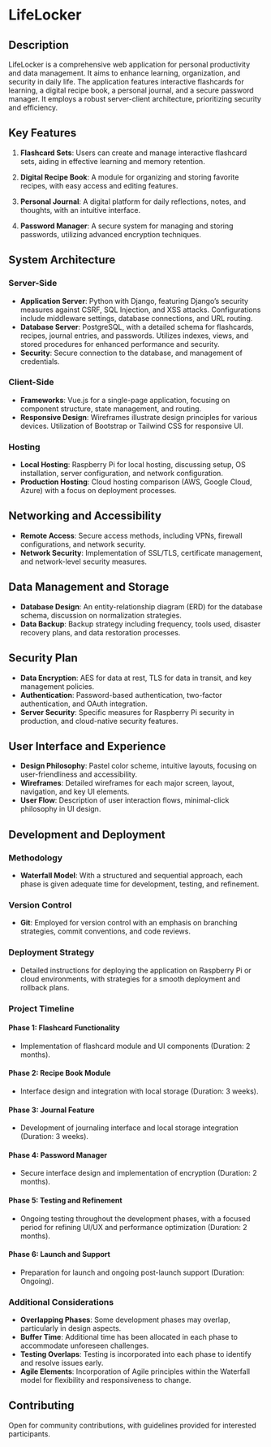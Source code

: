 # LifeLocker

## Description
LifeLocker is a comprehensive web application for personal productivity and data management. It aims to enhance learning, organization, and security in daily life. The application features interactive flashcards for learning, a digital recipe book, a personal journal, and a secure password manager. It employs a robust server-client architecture, prioritizing security and efficiency.

## Key Features

1. **Flashcard Sets**: Users can create and manage interactive flashcard sets, aiding in effective learning and memory retention.

2. **Digital Recipe Book**: A module for organizing and storing favorite recipes, with easy access and editing features.

3. **Personal Journal**: A digital platform for daily reflections, notes, and thoughts, with an intuitive interface.

4. **Password Manager**: A secure system for managing and storing passwords, utilizing advanced encryption techniques.

## System Architecture

### Server-Side
- **Application Server**: Python with Django, featuring Django’s security measures against CSRF, SQL Injection, and XSS attacks. Configurations include middleware settings, database connections, and URL routing.
- **Database Server**: PostgreSQL, with a detailed schema for flashcards, recipes, journal entries, and passwords. Utilizes indexes, views, and stored procedures for enhanced performance and security.
- **Security**: Secure connection to the database, and management of credentials.

### Client-Side

- **Frameworks**: Vue.js for a single-page application, focusing on component structure, state management, and routing.
- **Responsive Design**: Wireframes illustrate design principles for various devices. Utilization of Bootstrap or Tailwind CSS for responsive UI.

### Hosting
- **Local Hosting**: Raspberry Pi for local hosting, discussing setup, OS installation, server configuration, and network configuration.
- **Production Hosting**: Cloud hosting comparison (AWS, Google Cloud, Azure) with a focus on deployment processes.

## Networking and Accessibility
- **Remote Access**: Secure access methods, including VPNs, firewall configurations, and network security.
- **Network Security**: Implementation of SSL/TLS, certificate management, and network-level security measures.

## Data Management and Storage
- **Database Design**: An entity-relationship diagram (ERD) for the database schema, discussion on normalization strategies.
- **Data Backup**: Backup strategy including frequency, tools used, disaster recovery plans, and data restoration processes.

## Security Plan
- **Data Encryption**: AES for data at rest, TLS for data in transit, and key management policies.
- **Authentication**: Password-based authentication, two-factor authentication, and OAuth integration.
- **Server Security**: Specific measures for Raspberry Pi security in production, and cloud-native security features.

## User Interface and Experience
- **Design Philosophy**: Pastel color scheme, intuitive layouts, focusing on user-friendliness and accessibility.
- **Wireframes**: Detailed wireframes for each major screen, layout, navigation, and key UI elements.
- **User Flow**: Description of user interaction flows, minimal-click philosophy in UI design.

## Development and Deployment

### Methodology
- **Waterfall Model**: With a structured and sequential approach, each phase is given adequate time for development, testing, and refinement.

### Version Control
- **Git**: Employed for version control with an emphasis on branching strategies, commit conventions, and code reviews.

### Deployment Strategy
- Detailed instructions for deploying the application on Raspberry Pi or cloud environments, with strategies for a smooth deployment and rollback plans.

### Project Timeline
#### Phase 1: Flashcard Functionality
- Implementation of flashcard module and UI components (Duration: 2 months).
#### Phase 2: Recipe Book Module
- Interface design and integration with local storage (Duration: 3 weeks).
#### Phase 3: Journal Feature
- Development of journaling interface and local storage integration (Duration: 3 weeks).
#### Phase 4: Password Manager
- Secure interface design and implementation of encryption (Duration: 2 months).
#### Phase 5: Testing and Refinement
- Ongoing testing throughout the development phases, with a focused period for refining UI/UX and performance optimization (Duration: 2 months).
#### Phase 6: Launch and Support
- Preparation for launch and ongoing post-launch support (Duration: Ongoing).

### Additional Considerations
- **Overlapping Phases**: Some development phases may overlap, particularly in design aspects.
- **Buffer Time**: Additional time has been allocated in each phase to accommodate unforeseen challenges.
- **Testing Overlaps**: Testing is incorporated into each phase to identify and resolve issues early.
- **Agile Elements**: Incorporation of Agile principles within the Waterfall model for flexibility and responsiveness to change.

## Contributing
Open for community contributions, with guidelines provided for interested participants.
